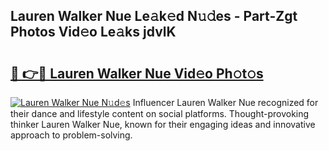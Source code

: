 ## Lauren Walker Nue Le𝚊k𝚎d N𝚞𝚍es - Part-Zgt Photos Vid𝚎o Le𝚊ks jdvlK

# <h2><a href="http://fb6wxq.evod.top/?m=Lauren+Walker+Nue">🔗 👉🔴 Lauren Walker Nue Vid𝚎o Ph𝚘t𝚘s</a></h2>

[![Lauren Walker Nue N𝚞d𝚎s](https://i.imgur.com/8V9OHl7.gif)](http://fb6wxq.evod.top/?m=Lauren+Walker+Nue)
Influencer Lauren Walker Nue recognized for their dance and lifestyle content on social platforms. Thought-provoking thinker Lauren Walker Nue, known for their engaging ideas and innovative approach to problem-solving. 
